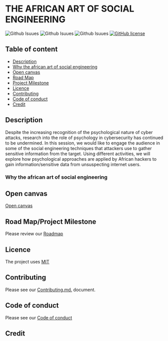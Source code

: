 # THE AFRICAN ART OF SOCIAL ENGINEERING

![Github Isuues](https://img.shields.io/github/issues/nerdlet/The-african-art-of-social-engineering.svg)
![Github Isuues](https://img.shields.io/github/forks/nerdlet/The-african-art-of-social-engineering.svg)
![Github Isuues](https://img.shields.io/github/stars/nerdlet/The-african-art-of-social-engineering.svg)
[![GitHub license](https://img.shields.io/github/license/nerdlet/The-african-art-of-social-engineering.svg)](https://github.com/nerdlet/The-african-art-of-social-engineering/blob/master/LICENCE.md)

## Table of content

- [Description](#description)
- [Why the african art of social engineering](#why-the-african-art-of-social-engineering)
- [Open canvas](#open-canvas)
- [Road Map](#roadmap)
- [Project Milestone](#project-milestone)
- [Licence](#licence)
- [Contributing](#contributing)
- [Code of conduct](#code-of-conduct)
- [Credit](#links)

## Description

Despite the increasing recognition of the psychological nature of cyber attacks, research into the role of psychology in cybersecurity has continued to be undermined. In this session, we would like to engage the audience in some of the social engineering techniques that attackers use to gather sensitive information from the target. Using different activities, we will explore how psychological approaches are applied by African hackers to gain information/sensitive data from unsuspecting internet users.

### Why the african art of social engineering

## Open canvas

[Open canvas](https://i.imgur.com/uG13Btl.png)

## Road Map/Project Milestone

Please review our [Roadmap](ROADMAP.md)


## Licence

The project uses [MIT](LICENCE.md)

## Contributing

Please see our [Contributing.md.](CONTRIBUTING.md) document.

## Code of conduct

Please see our [Code of conduct](CODE-OF-CONDUCT.md)

## Credit
